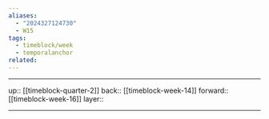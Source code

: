 ```yaml
---
aliases:
  - "2024327124730"
  - W15
tags:
  - timeblock/week
  - temporalanchor
related:
---
```




***

up:: [[timeblock-quarter-2]]
back:: [[timeblock-week-14]]
forward:: [[timeblock-week-16]]
layer:: 

***

